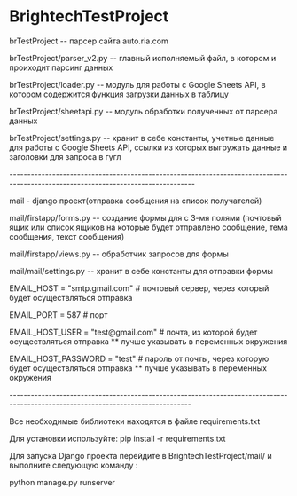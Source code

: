 # BrightechTestProject


brTestProject -- парсер сайта auto.ria.com 
<p>brTestProject/parser_v2.py -- главный исполняемый файл, в котором и проиходит парсинг данных</p>
<p>brTestProject/loader.py -- модуль для работы с Google Sheets API, в котором содержится функция загрузки данных в таблицу</p>
<p>brTestProject/sheetapi.py -- модуль обработки полученных от парсера данных</p>
<p>brTestProject/settings.py -- хранит в себе константы, учетные данные для работы с Google Sheets API, ссылки из которых выгружать данные и заголовки для запроса в гугл</p>
----------------------------------------------------------------------------------------------------------------------------------

mail - django проект(отправка сообщения на список получателей)
<p>mail/firstapp/forms.py -- создание формы для с 3-мя полями (почтовый ящик или список ящиков на которые будет отправлено сообщение, тема сообщения, текст сообщения)</p>
<p>mail/firstapp/views.py -- обработчик запросов для формы</p>
<p>mail/mail/settings.py -- хранит в себе константы для отправки формы</p>
<p>EMAIL_HOST = "smtp.gmail.com" # почтовый сервер, через который будет осуществляться отправка</p>
<p>EMAIL_PORT = 587 # порт</p>
<p>EMAIL_HOST_USER = "test@gmail.com" # почта, из которой будет осуществляться отправка ** лучше указывать в переменных окружения </p>
<p>EMAIL_HOST_PASSWORD = "test" # пароль от почты, через которую будет осуществляться отправка ** лучше указывать в переменных окружения</p>
---------------------------------------------------------------------------------------------------------------------------------

Все необходимые библиотеки находятся в файле requirements.txt 
<p>Для установки используйте: pip install -r requirements.txt</p>

Для запуска Django проекта перейдите в BrightechTestProject/mail/ и выполните следующую команду : <p>python manage.py runserver</p>

